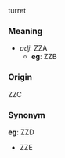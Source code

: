 turret
### Meaning
+ _adj_: ZZA
    + __eg__: ZZB

### Origin

ZZC

### Synonym

__eg__: ZZD

+ ZZE



